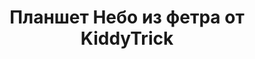 ---
title: Планшет Небо из фетра от KiddyTrick
description: Купить планшет Небо из фетра в магазине KiddyTrick

layout: product
permalink: /:path

weight: 50

product-name: 'Планшет "Небо"'
product-desc: '<p>Мягкий игровой планшет, который порадует маленьких любителей самолетов и вертолетов. Воздушный транспорт фиксируется на липучках. Для каждого транспорта есть свое место - самолет летает в облаках, ракета взлетает с земли и отправляется в космос, где летает спутник, дирижабль или вертолет летают над землей. Воздушный шар прячется в кармашке на молнии. В луне живет маленький инопланетянин, а в облаках прячется супергерой.</p>'

product-video: 

product-price: 1500

product-year: "от 2 лет"
product-size: "43х23 см"
product-time: "3-5 дней"

related:
---